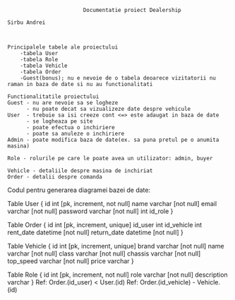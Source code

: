                             Documentatie proiect Dealership
                                                                                    Sirbu Andrei
                                                                                    
                                                                                    
                                                                                    
    Principalele tabele ale proiectului
        -tabela User
        -tabela Role
        -tabela Vehicle
        -tabela Order
        -Guest(bonus); nu e nevoie de o tabela deoarece vizitatorii nu raman in baza de date si nu au functionalitati
        
    Functionalitatile proiectului
    Guest - nu are nevoie sa se logheze 
          - nu poate decat sa vizualizeze date despre vehicule
    User  - trebuie sa isi creeze cont <=> este adaugat in baza de date
          - se logheaza pe site
          - poate efectua o inchiriere 
          - poate sa anuleze o inchiriere
    Admin - poate modifica baza de date(ex. sa puna pretul pe o anumita masina)
    
    Role - rolurile pe care le poate avea un utilizator: admin, buyer

    Vehicle - detaliile despre masina de inchiriat
    Order - detalii despre comanda

Codul pentru generarea diagramei bazei de date:
 
 
Table User {
  id int [pk, increment, not null]
  name varchar [not null]
  email varchar [not null]
  password varchar [not null]
  int id_role
}

Table Order {
  id int [pk, increment, unique]
  id_user int
  id_vehicle int 
  rent_date datetime [not null]
  return_date datetime [not null]
}

Table Vehicle {
  id int [pk, increment, unique]
  brand varchar [not null]
  name varchar [not null]
  class varchar [not null]
  chassis varchar [not null]
  top_speed varchar [not null]
  price varchar
}

Table Role {
  id int [pk, increment, not null]
  role varchar [not null]
  description varchar
}
Ref: Order.(id_user) < User.(id)
Ref: Order.(id_vehicle) - Vehicle.(id)